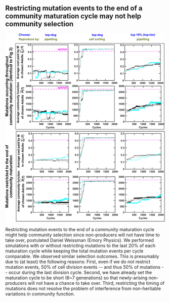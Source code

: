## Restricting mutation events to the end of a community maturation cycle may not help community selection

![RestrictingMutations](RestrictingMutations.png)

Restricting mutation events to the end of a community maturation cycle might help community selection since non-producers will not have time to take over, postulated Daniel Weissman (Emory Physics). We performed simulations with or without restricting mutations to the last 20% of each maturation cycle while keeping the total mutation events per cycle comparable. We observed similar selection outcomes. This is presumably due to (at least) the following reasons: First, even if we do not restrict mutation events, 50% of cell division events -- and thus 50% of mutations -- occur during the last division cycle. Second, we have already set the maturation cycle to be short (6~7 generations) so that newly-arising non-producers will not have a chance to take over. Third, restricting the timing of mutations does not resolve the problem of interference from non-heritable variations in community function.
